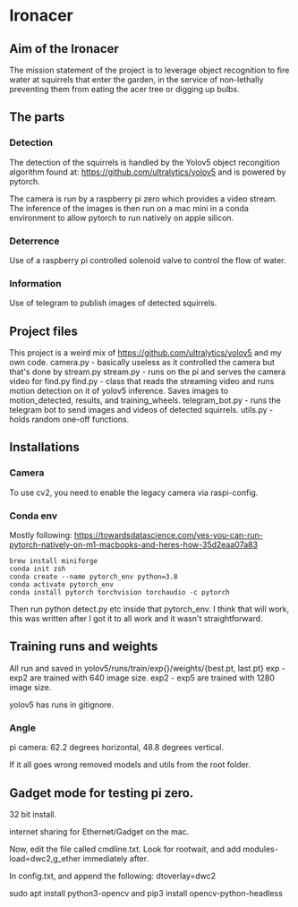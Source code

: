 # Ironacer

## Aim of the Ironacer
The mission statement of the project is to leverage object recognition to fire water at squirrels that enter the 
garden, in the service of non-lethally preventing them from eating the acer tree or digging up bulbs. 

## The parts
### Detection
The detection of the squirrels is handled by the Yolov5 object recongition algorithm found at: 
https://github.com/ultralytics/yolov5 and is powered by pytorch. 

The camera is run by a raspberry pi zero which provides a video stream. The inference of the images is then run on 
a mac mini in a conda environment to allow pytorch to run natively on apple silicon. 

### Deterrence
Use of a raspberry pi controlled solenoid valve to control the flow of water. 

### Information
Use of telegram to publish images of detected squirrels. 

## Project files
This project is a weird mix of https://github.com/ultralytics/yolov5 and my own code. 
camera.py - basically useless as it controlled the camera but that's done by stream.py
stream.py - runs on the pi and serves the camera video for find.py
find.py - class that reads the streaming video and runs motion detection on it of yolov5 inference. Saves images to 
motion_detected, results, and training_wheels. 
telegram_bot.py - runs the telegram bot to send images and videos of detected squirrels. 
utils.py - holds random one-off functions. 

## Installations
### Camera
To use cv2, you need to enable the legacy camera via raspi-config. 

### Conda env
Mostly following: https://towardsdatascience.com/yes-you-can-run-pytorch-natively-on-m1-macbooks-and-heres-how-35d2eaa07a83
```
brew install miniforge
conda init zsh
conda create --name pytorch_env python=3.8
conda activate pytorch_env
conda install pytorch torchvision torchaudio -c pytorch
```
Then run python detect.py etc inside that pytorch_env. 
I think that will work, this was written after I got it to all work and it wasn't straightforward. 


## Training runs and weights
All run and saved in yolov5/runs/train/exp{}/weights/{best.pt, last.pt}
exp - exp2 are trained with 640 image size. 
exp2 - exp5 are trained with 1280 image size. 

yolov5 has runs in gitignore. 


### Angle
pi camera: 62.2 degrees horizontal, 48.8 degrees vertical.


If it all goes wrong
removed models and utils from the root folder.



## Gadget mode for testing pi zero. 
32 bit install. 

internet sharing for Ethernet/Gadget on the mac. 

Now, edit the file called cmdline.txt. Look for rootwait, and add modules-load=dwc2,g_ether immediately after.

In config.txt, and append the following: dtoverlay=dwc2


sudo apt install python3-opencv and pip3 install opencv-python-headless

